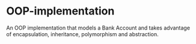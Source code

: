 # OOP-implementation
An OOP implementation that models a Bank Account and takes advantage of encapsulation,   inheritance, polymorphism and abstraction.
